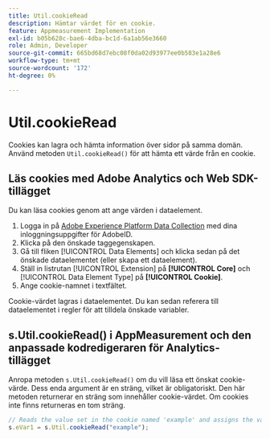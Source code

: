 ```yaml
---
title: Util.cookieRead
description: Hämtar värdet för en cookie.
feature: Appmeasurement Implementation
exl-id: b05b628c-bae6-4dba-bc1d-6a1ab56e3660
role: Admin, Developer
source-git-commit: 665bd68d7ebc08f0da02d93977ee0b583e1a28e6
workflow-type: tm+mt
source-wordcount: '172'
ht-degree: 0%

---
```


# Util.cookieRead

Cookies kan lagra och hämta information över sidor på samma domän. Använd metoden `Util.cookieRead()` för att hämta ett värde från en cookie.

## Läs cookies med Adobe Analytics och Web SDK-tillägget

Du kan läsa cookies genom att ange värden i dataelement.

1. Logga in på [Adobe Experience Platform Data Collection](https://experience.adobe.com/data-collection) med dina inloggningsuppgifter för AdobeID.
2. Klicka på den önskade taggegenskapen.
3. Gå till fliken [!UICONTROL Data Elements] och klicka sedan på det önskade dataelementet (eller skapa ett dataelement).
4. Ställ in listrutan [!UICONTROL Extension] på **[!UICONTROL Core]** och [!UICONTROL Data Element Type] på **[!UICONTROL Cookie]**.
5. Ange cookie-namnet i textfältet.

Cookie-värdet lagras i dataelementet. Du kan sedan referera till dataelementet i regler för att tilldela önskade variabler.

## s.Util.cookieRead() i AppMeasurement och den anpassade kodredigeraren för Analytics-tillägget

Anropa metoden `s.Util.cookieRead()` om du vill läsa ett önskat cookie-värde. Dess enda argument är en sträng, vilket är obligatoriskt. Den här metoden returnerar en sträng som innehåller cookie-värdet. Om cookies inte finns returneras en tom sträng.

```js
// Reads the value set in the cookie named 'example' and assigns the value to eVar1
s.eVar1 = s.Util.cookieRead("example");
```
